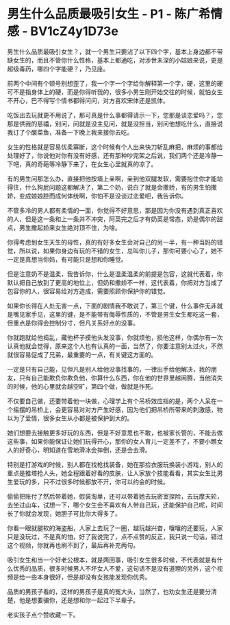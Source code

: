 # 男生什么品质最吸引女生 - P1 - 陈广希情感 - BV1cZ4y1D73e

男生什么品质最吸引女生？，就一个男生只要沾了以下四个字，基本上身边都不带缺女生的，而且不管你什么性格，基本上都通吃，对涉世未深的小姑娘来说，更是超级毒药，哪四个字能硬？，乃见座。

前两个中间有个顿号别想歪了，我一个字一个字给你解释第一个字，硬，这里的硬可不是指身体上的硬，而是你得听我的，很多小男生刚开始交往的时候，就怕女生不开心，巴不得写个情书都得问问，对方喜欢宋体还是凯体。

吃饭出去玩就更不用说了，那可真是什么事都得请示一下，您那是谈恋爱吗？，您那是供我的慈禧，别问，问就是没主见问，就是没担当，别问他想吃什么，直接说我订了个酸菜鱼，准备一下晚上我来接你去吃。

女生的性格就是容易优柔寡断，这个时候有个人出来快刀斩乱麻把，麻烦的事都给处理好了，你说他对你有没有好感，还有那种吵完架之后说，我们两个还是冷静一下吧，真的奇葩等冷静下来了，在女生心里就真的凉了。

有的男生问那怎么办，直接把他按墙上亲啊，亲到他双腿发软，需要抱住你才能站得住，什么狗屁问题这都解决了，第二个奶，说白了就是会撒娇，有的男生怕撒娇，变成娘娘腔而成何体统啊，你怕不是没谈过恋爱吧，我告诉你。

不管多冷的男人都有柔情的一面，你觉得不好意思，那是因为你没有遇到真正喜欢的人，但是这一条和上一条并不冲突，阿英完之后才有奶英是常态，奶是偶尔的甜点，男生撒起娇来女生绝对顶不住，为啥。

你得考虑到女生天生的母性，真的有好多女生会对自己的另一半，有一种当妈的错觉，所以说，如果你身边有玩的不错的女生，总叫你儿子，那你可要小心了，她不一定是真想当你妈，有可能只是想和你睡觉。

但是注意奶不是温柔，我告诉你，什么是温柔温柔的前提是包容，这就代表着，你默认把自己放到了更高的地位上，但奶和撒娇不一样，这代表着，你把对方当成了包容你的人，很容易给对方造成，需要照顾你保护你的错觉。

如果你长得在人处无害一点，下面的剧情我不敢说了，第三个键，什么事件无非就是嘴见家手见，这里的键，是不能带有侮辱性质的，不管是男生女生都吃这一套，但重点是你得会控制分寸，但凡关系好点的没事。

你就跑就给他捣乱，藏他杯子摸他头发没事，你就烦他，损他这样，你偶尔有一次认真他就会觉得，原来这个人也有认真的一面，当然了，你要注意别太过火，不然就很容易促成了兄弟，最重要的一点，有关键这方面的。

一定是只有自己能，见但凡是别人给他没事找事的，一律出手给他解决，我的朋友，只有自己能欺负你欺负他，你算什么东西，你在他的世界里越闹腾，当他消失的时候，他的心里就会越空旷，第四个做，做就是作死。

不仅要自己做，还要带着他一块做，心理学上有个吊桥效应指的是，两个人呆在一个摇摆的吊桥上，会更容易对对方产生好感，因为他们把吊桥所带来的刺激感，物以为了爱情，很多女生从小都是被保护到大的。

她们想要去接触更多好玩的东西，但是不好意思也不敢，也被家长管的，不能去做这些事，如果你能保证让她们玩得开心，那你的女人育儿一定差不了，不要小瞧女人的好奇心，明知道在雪地滑冰会摔倒，还是会去滑。

特别是打游戏的时候，别人都在找枪找装备，她在那捡衣服玩换装小游戏，别人的重点是推塔抢人头，她全程跟着好看的皮肤，让人家放个技能看看，其实女生比男生爱玩的多，只不过很多时候都放不开，你可以约会的时候。

偷偷把账付了然后带着她，假装淘单，还可以带着她去玩密室探险，去玩摩天轮，去坐过山车，试想一下，哪个女生会不喜欢有人带自己玩，还能保护自己呢，时间长了你就会发现，她胆子可比你大得多了。

你看一眼就腿软的海盗船，人家上去玩了一圈，越玩越兴奋，嚷嚷的还要玩，人家只是没玩过，不是真的怕，好了我说完了，点不点赞的反正，我只说一句话，错过这个视频，你就再也刷不到了，最后再补充两句。

吸引女生和当一个好老公根本，就是两回事，吸引女生很多时候，不代表就是有什么优秀的品质，很多时候男人不坏女人不爱，这句话不是没有道理的另外，这个视频是给一些本身很好，但是却没有女孩能发现你优秀。

品质的男孩子看的，这样的男孩子是真的冤大头，当然了，也劝女生还是要分清楚，他是想要骗你，还是想和你一起过下半辈子。

老实孩子点个赞收藏一下。